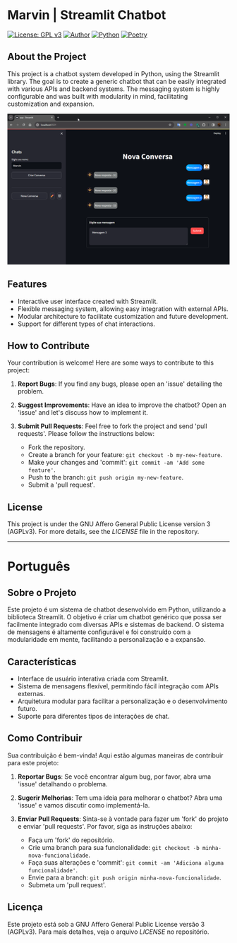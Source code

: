 # Marvin | Streamlit Chatbot

[![License: GPL v3](https://img.shields.io/badge/License-GPLv3-green.svg)](https://www.gnu.org/licenses/gpl-3.0)
[![Author](https://img.shields.io/badge/author-Marcus%20Vinicius%20Braga-yellow.svg)](https://www.linkedin.com/in/marvinbraga/)
[![Python](https://img.shields.io/badge/Python-3.10-blue.svg)](https://www.python.org/downloads/release/python-3100/)
[![Poetry](https://img.shields.io/badge/Poetry-1.1.6-blue.svg)](https://python-poetry.org/)

## About the Project

This project is a chatbot system developed in Python, using the Streamlit library. The goal is to create a generic
chatbot that can be easily integrated with various APIs and backend systems. The messaging system is highly
configurable and was built with modularity in mind, facilitating customization and expansion.

![Versão Atual](.res/master_version.png)

## Features

- Interactive user interface created with Streamlit.
- Flexible messaging system, allowing easy integration with external APIs.
- Modular architecture to facilitate customization and future development.
- Support for different types of chat interactions.

## How to Contribute

Your contribution is welcome! Here are some ways to contribute to this project:

1. **Report Bugs**: If you find any bugs, please open an 'issue' detailing the problem.

2. **Suggest Improvements**: Have an idea to improve the chatbot? Open an 'issue' and let's discuss how to implement it.

3. **Submit Pull Requests**: Feel free to fork the project and send 'pull requests'. Please follow the instructions below:

    - Fork the repository.
    - Create a branch for your feature: `git checkout -b my-new-feature`.
    - Make your changes and 'commit': `git commit -am 'Add some feature'`.
    - Push to the branch: `git push origin my-new-feature`.
    - Submit a 'pull request'.

## License

This project is under the GNU Affero General Public License version 3 (AGPLv3). For more details, see the
*LICENSE* file in the repository.

-----

# Português

## Sobre o Projeto

Este projeto é um sistema de chatbot desenvolvido em Python, utilizando a biblioteca Streamlit. O objetivo é criar um
chatbot genérico que possa ser facilmente integrado com diversas APIs e sistemas de backend. O sistema de mensagens é
altamente configurável e foi construído com a modularidade em mente, facilitando a personalização e a expansão.

## Características

- Interface de usuário interativa criada com Streamlit.
- Sistema de mensagens flexível, permitindo fácil integração com APIs externas.
- Arquitetura modular para facilitar a personalização e o desenvolvimento futuro.
- Suporte para diferentes tipos de interações de chat.

## Como Contribuir

Sua contribuição é bem-vinda! Aqui estão algumas maneiras de contribuir para este projeto:

1. **Reportar Bugs**: Se você encontrar algum bug, por favor, abra uma 'issue' detalhando o problema.

2. **Sugerir Melhorias**: Tem uma ideia para melhorar o chatbot? Abra uma 'issue' e vamos discutir como implementá-la.

3. **Enviar Pull Requests**: Sinta-se à vontade para fazer um 'fork' do projeto e enviar 'pull requests'. Por favor,
   siga as instruções abaixo:

    - Faça um 'fork' do repositório.
    - Crie uma branch para sua funcionalidade: `git checkout -b minha-nova-funcionalidade`.
    - Faça suas alterações e 'commit': `git commit -am 'Adiciona alguma funcionalidade'`.
    - Envie para a branch: `git push origin minha-nova-funcionalidade`.
    - Submeta um 'pull request'.

## Licença

Este projeto está sob a GNU Affero General Public License versão 3 (AGPLv3). Para mais detalhes, veja o arquivo
*LICENSE* no repositório.
